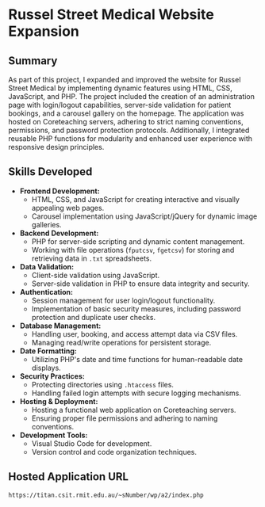 # Russel Street Medical Website Expansion

## Summary
As part of this project, I expanded and improved the website for Russel Street Medical by implementing dynamic features using HTML, CSS, JavaScript, and PHP. The project included the creation of an administration page with login/logout capabilities, server-side validation for patient bookings, and a carousel gallery on the homepage. The application was hosted on Coreteaching servers, adhering to strict naming conventions, permissions, and password protection protocols. Additionally, I integrated reusable PHP functions for modularity and enhanced user experience with responsive design principles.

## Skills Developed
- **Frontend Development:**
  - HTML, CSS, and JavaScript for creating interactive and visually appealing web pages.
  - Carousel implementation using JavaScript/jQuery for dynamic image galleries.
- **Backend Development:**
  - PHP for server-side scripting and dynamic content management.
  - Working with file operations (`fputcsv`, `fgetcsv`) for storing and retrieving data in `.txt` spreadsheets.
- **Data Validation:**
  - Client-side validation using JavaScript.
  - Server-side validation in PHP to ensure data integrity and security.
- **Authentication:**
  - Session management for user login/logout functionality.
  - Implementation of basic security measures, including password protection and duplicate user checks.
- **Database Management:**
  - Handling user, booking, and access attempt data via CSV files.
  - Managing read/write operations for persistent storage.
- **Date Formatting:**
  - Utilizing PHP's date and time functions for human-readable date displays.
- **Security Practices:**
  - Protecting directories using `.htaccess` files.
  - Handling failed login attempts with secure logging mechanisms.
- **Hosting & Deployment:**
  - Hosting a functional web application on Coreteaching servers.
  - Ensuring proper file permissions and adhering to naming conventions.
- **Development Tools:**
  - Visual Studio Code for development.
  - Version control and code organization techniques.

## Hosted Application URL
`https://titan.csit.rmit.edu.au/~sNumber/wp/a2/index.php`
